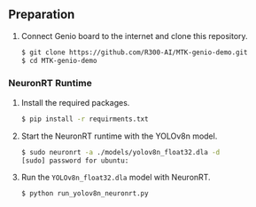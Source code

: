 ## Preparation
1. Connect Genio board to the internet and clone this repository.
    ```bash
    $ git clone https://github.com/R300-AI/MTK-genio-demo.git
    $ cd MTK-genio-demo
    ```

### NeuronRT Runtime 
1. Install the required packages.
    ```bash
    $ pip install -r requirments.txt
    ```

2. Start the NeuronRT runtime with the YOLOv8n model.
    ```bash
    $ sudo neuronrt -a ./models/yolov8n_float32.dla -d
    [sudo] password for ubuntu:
    ```

3. Run the `YOLOv8n_float32.dla` model with NeuronRT.
    ```bash
    $ python run_yolov8n_neuronrt.py
    ```
